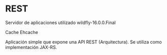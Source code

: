 # REST

Servidor de aplicaciones utilizado
wildfly-16.0.0.Final

Cache
Ehcache

Aplicación simple que expone una API REST (Arquitectura). Se utiliza como implementación JAX-RS.
